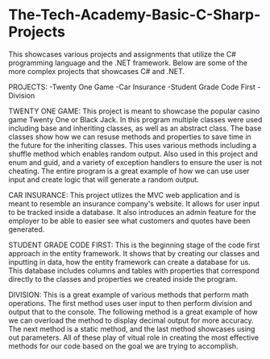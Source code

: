 # The-Tech-Academy-Basic-C-Sharp-Projects
This showcases various projects and assignments that utilize the C# programming language and the .NET framework.  Below are some of the more complex projects that showcases C# and .NET.

PROJECTS:
-Twenty One Game
-Car Insurance 
-Student Grade Code First
-Division


TWENTY ONE GAME:
This project is meant to showcase the popular casino game Twenty One or Black Jack.  In this program multiple classes were used including base and inheriting classes, as well as an abstract class. The base classes show how we can resuse methods and properties to save time in the future for the inheriting classes.   This uses various methods including a shuffle method which enables random output.  Also used in this project and enum and guid, and a variety of exception handlers to ensure the user is not cheating. The entire program is a great example of how we can use user input and create logic that will generate a random output.

CAR INSURANCE:
This project utlizes the MVC web application and is meant to resemble an insurance company's website. It allows for user input to be tracked inside a database.  It also introduces an admin feature for the employer to be able to easier see what customers and quotes have been generated.

STUDENT GRADE CODE FIRST:
This is the beginning stage of the code first approach in the entity framework.  It shows that by creating our classes and inputting in data, how the entity framework can create a database for us.  This database includes columns and tables with properties that correspond directly to the classes and properties we created inside the program.

DIVISION:
This is a great example of various methods that perform math operations.  The first method uses user input to then perform division and output that to the console.  The following method is a great example of how we can overload the method to display decimal output for more accuracy.  The next method is a static method, and the last method showcases using out parameters.  All of these play of vitual role in creating the most effective methods for our code based on the goal we are trying to accomplish.

